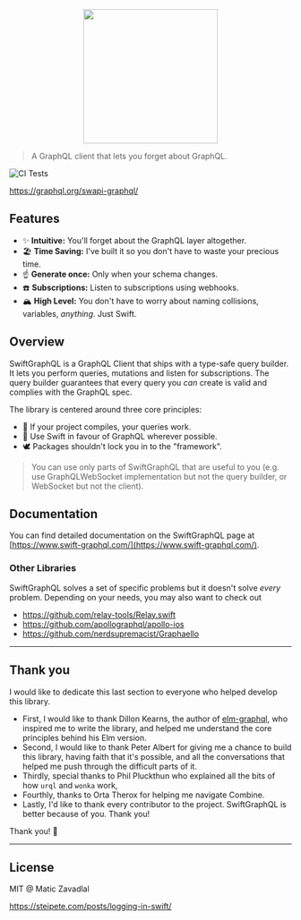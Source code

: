 <div align="center">
<img src="media/thumbnail.png" width="240" />
</div>

> A GraphQL client that lets you forget about GraphQL.

![CI Tests](https://github.com/maticzav/swift-graphql/workflows/Test/badge.svg)

https://graphql.org/swapi-graphql/

## Features

- ✨ **Intuitive:** You'll forget about the GraphQL layer altogether.
- 🏖 **Time Saving:** I've built it so you don't have to waste your precious time.
- ☝️ **Generate once:** Only when your schema changes.
- ☎️ **Subscriptions:** Listen to subscriptions using webhooks.
- 🏔 **High Level:** You don't have to worry about naming collisions, variables, _anything_. Just Swift.

## Overview

SwiftGraphQL is a GraphQL Client that ships with a type-safe query builder. It lets you perform queries, mutations and listen for subscriptions. The query builder guarantees that every query you _can_ create is valid and complies with the GraphQL spec.

The library is centered around three core principles:

- 🚀 If your project compiles, your queries work.
- 🦉 Use Swift in favour of GraphQL wherever possible.
- 🕊 Packages shouldn't lock you in to the "framework".

> You can use only parts of SwiftGraphQL that are useful to you (e.g. use GraphQLWebSocket implementation but not the query builder, or WebSocket but not the client).

## Documentation

You can find detailed documentation on the SwiftGraphQL page at [https://www.swift-graphql.com/](https://www.swift-graphql.com/).

### Other Libraries

SwiftGraphQL solves a set of specific problems but it doesn't solve _every_ problem. Depending on your needs, you may also want to check out

- https://github.com/relay-tools/Relay.swift
- https://github.com/apollographql/apollo-ios
- https://github.com/nerdsupremacist/Graphaello

---

## Thank you

I would like to dedicate this last section to everyone who helped develop this library.

- First, I would like to thank Dillon Kearns, the author of [elm-graphql](http://github.com/dillonkearns/elm-graphql), who inspired me to write the library, and helped me understand the core principles behind his Elm version.
- Second, I would like to thank Peter Albert for giving me a chance to build this library, having faith that it's possible, and all the conversations that helped me push through the difficult parts of it.
- Thirdly, special thanks to Phil Pluckthun who explained all the bits of how `urql` and `wonka` work,
- Fourthly, thanks to Orta Therox for helping me navigate Combine.
- Lastly, I'd like to thank every contributor to the project. SwiftGraphQL is better because of you. Thank you!

Thank you! 🙌

---

## License

MIT @ Matic Zavadlal

https://steipete.com/posts/logging-in-swift/
